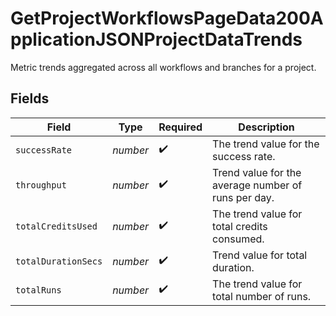# GetProjectWorkflowsPageData200ApplicationJSONProjectDataTrends

Metric trends aggregated across all workflows and branches for a project.


## Fields

| Field                                               | Type                                                | Required                                            | Description                                         |
| --------------------------------------------------- | --------------------------------------------------- | --------------------------------------------------- | --------------------------------------------------- |
| `successRate`                                       | *number*                                            | :heavy_check_mark:                                  | The trend value for the success rate.               |
| `throughput`                                        | *number*                                            | :heavy_check_mark:                                  | Trend value for the average number of runs per day. |
| `totalCreditsUsed`                                  | *number*                                            | :heavy_check_mark:                                  | The trend value for total credits consumed.         |
| `totalDurationSecs`                                 | *number*                                            | :heavy_check_mark:                                  | Trend value for total duration.                     |
| `totalRuns`                                         | *number*                                            | :heavy_check_mark:                                  | The trend value for total number of runs.           |